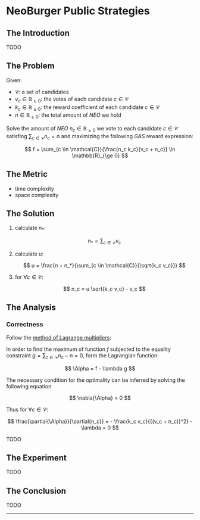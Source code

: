 # NeoBurger Public Strategies

## The Introduction

TODO

## The Problem

Given:

- $\mathcal{C}$: a set of candidates
- $v_c \in \mathbb{R}_{\ge 0}$: the votes of each candidate $c \in \mathcal{C}$
- $k_c \in \mathbb{R}_{\ge 0}$: the reward coefficient of each candidate $c \in \mathcal{C}$
- $n \in \mathbb{R}_{\ge 0}$: the total amount of *NEO* we hold

Solve the amount of *NEO* $n_c \in \mathbb{R}_{\ge 0}$ we vote to each candidate $c \in \mathcal{C}$ satisfing $\sum_{c \in \mathcal{C}}{n_c} = n$ and maximizing the following *GAS* reward expression:

$$
f = \sum_{c \in \mathcal{C}}{\frac{n_c k_c}{v_c + n_c}} \in \mathbb{R}_{\ge 0}
$$

## The Metric

- time complexity
- space complexity

## The Solution

1. calculate $n_*$:
 
    $$
    n_* = \sum_{c \in \mathcal{C}}{v_c}
    $$

2. calculate $u$:
 
    $$
    u = \frac{n + n_*}{\sum_{c \in \mathcal{C}}{\sqrt{k_c v_c}}}
    $$

3. for $\forall c \in \mathcal{C}$:
 
    $$
    n_c = u \sqrt{k_c v_c} - v_c
    $$

## The Analysis

### Correctness

Follow the [method of Lagrange multipliers](#https://en.wikipedia.org/wiki/Lagrange_multiplier):

In order to find the maximum of function $f$ subjected to the equality constraint $g = \sum_{c \in \mathcal{C}}{n_c} - n = 0$, form the Lagrangian function:

$$
\Alpha = f - \lambda g
$$

The necessary condition for the optimality can be inferred by solving the following equation

$$
\nabla{\Alpha} = 0
$$

Thus for $\forall c \in \mathcal{C}$:

$$
\frac{\partial{\Alpha}}{\partial{n_c}} = - \frac{k_c v_c}{{(v_c + n_c)}^2} - \lambda = 0
$$

TODO

## The Experiment

TODO

## The Conclusion

TODO

---

<script>MathJax = {tex: {inlineMath: [['$', '$'], ['\\(', '\\)']]}};</script>
<script id="MathJax-script" async src="https://cdn.jsdelivr.net/npm/mathjax@3/es5/tex-chtml.js"></script>
